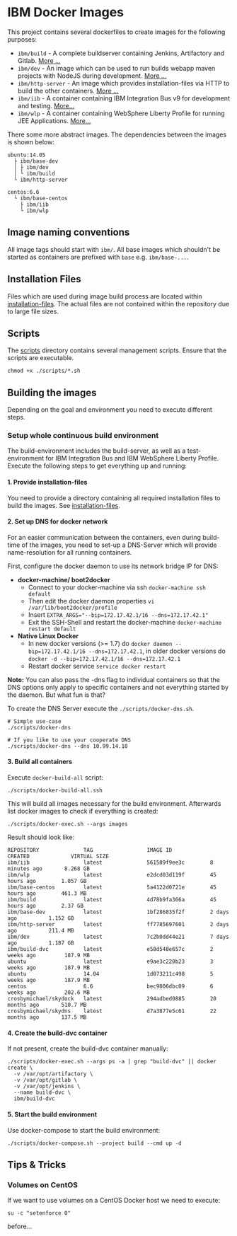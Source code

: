 # IBM Docker Images

This project contains several dockerfiles to create images for the following purposes:

* `ibm/build` - A complete buildserver containing Jenkins, Artifactory and Gitlab. [More ...](./dockerfiles/build)
* `ibm/dev` - An image which can be used to run builds webapp maven projects with NodeJS during development. [More ...](./dockerfiles/dev)
* `ibm/http-server` - An image which provides installation-files via HTTP to build the other containers. [More ...](./dockerfiles/http-server)
* `ibm/iib` - A container containing IBM Integration Bus v9 for development and testing. [More...](./dockerfiles/ibm-iib)
* `ibm/wlp` - A container containing WebSphere Liberty Profile for running JEE Applications. [More...](./dockerfiles/ibm-wlp)

There some more abstract images. The dependencies between the images is shown below:

```
ubuntu:14.05
  ├ ibm/base-dev
  │ ├ ibm/dev
  │ └ ibm/build
  └ ibm/http-server

centos:6.6
  └ ibm/base-centos
    ├ ibm/iib
    └ ibm/wlp
```

## Image naming conventions

All image tags should start with `ibm/`. All base images which shouldn't be started as containers are prefixed with `base` e.g. `ibm/base-...`.

## Installation Files

Files which are used during image build process are located within [installation-files](./installation-files). The actual files are not contained within the repository due to large file sizes.

## Scripts

The [scripts](./scripts) directory contains several management scripts. Ensure that the scripts are executable.

```
chmod +x ./scripts/*.sh
```

## Building the images

Depending on the goal and environment you need to execute different steps.

### Setup whole continuous build environment

The build-environment includes the build-server, as well as a test-environment for IBM Integration Bus and IBM WebSphere Liberty Profile. Execute the following steps to get everything up and running:

#### 1. Provide installation-files

You need to provide a directory containing all required installation files to build the images. See [installation-files](./installation-files).

#### 2. Set up DNS for docker network

For an easier communication between the containers, even during build-time of the images, you need to set-up a DNS-Server which will provide name-resolution for all running containers.

First, configure the docker daemon to use its network bridge IP for DNS:

* **docker-machine/ boot2docker**
  * Connect to your docker-machine via ssh `docker-machine ssh default`
  * Then edit the docker daemon properties `vi /var/lib/boot2docker/profile`
  * Insert `EXTRA_ARGS="--bip=172.17.42.1/16 --dns=172.17.42.1"`
  * Exit the SSH-Shell and restart the docker-machine `docker-machine restart default`
* **Native Linux Docker**
  * In new docker versions (>= 1.7) do `docker daemon --bip=172.17.42.1/16 --dns=172.17.42.1`, in older docker versions do `docker -d --bip=172.17.42.1/16 --dns=172.17.42.1`
  * Restart docker service `service docker restart`

**Note:** You can also pass the -dns flag to individual containers so that the DNS options only apply to specific containers and not everything started by the daemon. But what fun is that?

To create the DNS Server execute the `./scripts/docker-dns.sh`.

```
# Simple use-case
./scripts/docker-dns

# If you like to use your cooperate DNS
./scripts/docker-dns --dns 10.99.14.10
```

#### 3. Build all containers

Execute `docker-build-all` script:

```
./scripts/docker-build-all.ssh
```

This will build all images necessary for the build environment. Afterwards list docker images to check if everything is created:

```
./scripts/docker-exec.sh --args images
```

Result should look like:

```
REPOSITORY              TAG                 IMAGE ID            CREATED             VIRTUAL SIZE
ibm/iib                 latest              561589f9ee3c        8 minutes ago       8.268 GB
ibm/wlp                 latest              e2dcd03d119f        45 hours ago        1.057 GB
ibm/base-centos         latest              5a4122d0721e        45 hours ago        461.3 MB
ibm/build               latest              4d78b9fa366a        45 hours ago        2.37 GB
ibm/base-dev            latest              1bf286835f2f        2 days ago          1.152 GB
ibm/http-server         latest              ff7785697601        2 days ago          211.4 MB
ibm/dev                 latest              7c2b0dd44e21        7 days ago          1.187 GB
ibm/build-dvc           latest              e58d548e657c        2 weeks ago         187.9 MB
ubuntu                  latest              e9ae3c220b23        3 weeks ago         187.9 MB
ubuntu                  14.04               1d073211c498        5 weeks ago         187.9 MB
centos                  6.6                 bec9806dbc09        6 weeks ago         202.6 MB
crosbymichael/skydock   latest              294adbed0885        20 months ago       510.7 MB
crosbymichael/skydns    latest              d7a3877e5c61        22 months ago       137.5 MB
```

#### 4. Create the build-dvc container

If not present, create the build-dvc container manually:

```
./scripts/docker-exec.sh --args ps -a | grep "build-dvc" || docker create \
  -v /var/opt/artifactory \
  -v /var/opt/gitlab \
  -v /var/opt/jenkins \
  --name build-dvc \
  ibm/build-dvc
```

#### 5. Start the build environment

Use docker-compose to start the build environment:

```
./scripts/docker-compose.sh --project build --cmd up -d
```

## Tips & Tricks
### Volumes on CentOS

If we want to use volumes on a CentOS Docker host we need to execute:

```
su -c "setenforce 0"
```

before...
